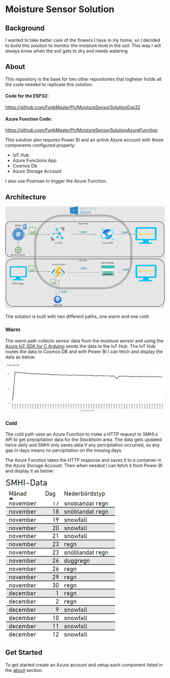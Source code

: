 # Moisture Sensor Solution

## Background
I wanted to take better care of the flowers I have in my home, so I decided to build this solution to monitor the moisture level in the soil. This way I will always know when the soil gets to dry and needs watering.

## About

This repository is the base for two other repositories that togheter holds all the code needed to replicate this solution.

#### Code for the ESP32:
https://github.com/FunkMasterPh/MoistureSensorSolutionEsp32

#### Azure Function Code:
https://github.com/FunkMasterPh/MoistureSensorSolutionAzureFunction

This solution also requires Power BI and an active Azure account with these components configured properly:
* IoT Hub
* Azure Functions App
* Cosmos Db 
* Azure Storage Account

I also use Postman to trigger the Azure Function.

## Architecture
![Architecture](SolutionOverview.png "Solution Architecture")

The solution is built with two different paths, one warm and one cold.

### Warm

The warm path collects sensor data from the moisture sensor and using the [Azure IoT SDK for C Arduino](https://github.com/Azure/azure-sdk-for-c-arduino) sends the data to the IoT Hub. The IoT Hub routes the data to Cosmos DB and with Power BI I can fetch and display the data as below:

![MoistureData](MoistureVisualization "Visualization of moisture data")

### Cold

The cold path uses an Azure Function to make a HTTP request to SMHI:s API to get precipitation data for the Stockholm area. The data gets updated twice daily and SMHI only saves data if any percipitation occurred, so any gap in days means no percipitation on the missing days.

The Azure Function takes the HTTP response and saves it to a container in the Azure Storage Account. Then when needed I can fetch it from Power BI and display it as below:

![SMHIData](SMHIVisualization "Visualization of SMHI data")

## Get Started
To get started create an Azure account and setup each component listed in the [about](#About) section.